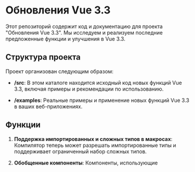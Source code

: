 # Обновления Vue 3.3

Этот репозиторий содержит код и документацию для проекта "Обновления Vue 3.3". Мы исследуем и реализуем последние предложенные функции и улучшения в Vue 3.3.

## Структура проекта

Проект организован следующим образом:

- **/src**: В этом каталоге находится исходный код новых функций Vue 3.3, включая примеры и рекомендации по использованию.

- **/examples**: Реальные примеры и применение новых функций Vue 3.3 в ваших веб-приложениях.

## Функции

1. **Поддержка импортированных и сложных типов в макросах**: Компилятор теперь может разрешать импортированные типы и поддерживает ограниченный набор сложных типов.

2. **Обобщенные компоненты**: Компоненты, использующие <script setup>, теперь могут принимать параметры обобщенных типов через атрибут generic.

3. **Более эргономичный defineEmits**: Новый более эргономичный способ объявления эмитов с помощью типов.

4. **Типизированные слоты с defineSlots**: Новый макрос defineSlots можно использовать для объявления ожидаемых слотов и соответствующих им параметров.

5. **Реактивная деструктуризация пропсов**: Эта функция позволяет деструктурированным пропсам сохранять реактивность и обеспечивает более эргономичный способ объявления значений пропсов по умолчанию.

6. **defineModel**: Макрос автоматически регистрирует проп и возвращает ref, который может быть непосредственно изменен.

7. **Улучшенная поддержка геттеров с помощью toRef и toValue**: toRef был улучшен для поддержки нормализации значений / геттеров / существующих refs внутри refs. Новый метод toValue обеспечивает обратное, нормализуя значения/геттеры/рефы в значения.

8. **Поддержка импорта исходного кода JSX**: Теперь Vue поддерживает указание пространства имен JSX через опцию jsxImportSource в TypeScript.

9. **defineOptions**: Новый макрос defineOptions позволяет объявлять опции компонента непосредственно в <script setup>, не требуя отдельного блока <script>.

## Начало работы

1. Склонируйте репозиторий на свой локальный компьютер:

2. Изучите каталог `/src` для исходного кода новых функций.

3. Обратитесь к каталогу `/examples` для практических примеров использования и кодовых образцов.

## Примеры

Примеры использования новых функций ECMAScript 2023 доступны в каталоге `/examples`. Вот некоторые из них:

- `/examples/typeMacroExample.js`: Пример того что компилятор теперь может разрешать импортированные типы и поддерживает ограниченный набор сложных типов.

- `/examples/genericComponentExample.js`: Пример того как компоненты, использующие <script setup>, теперь могут принимать параметры обобщенных типов через атрибут generic

- `/examples/defineEmitsExample.js`: Пример более эргономичного способа объявления эмитов с помощью типов.

- `/examples/defineSlotsExample.js`: Пример использования нового макроса defineSlots.

- `/examples/destructuringPropsExample.js`: Пример реактивной деструктуризации пропсов.

- `/examples/defineModelExample.js`: Пример использования нового макроса defineModel.

- `/examples/toRefExample.js`: Пример использования улучшенного toRef и toValue.

- `/examples/jsxImportSourceExample.js`: Пример использования улучшенного jsxImportSource.

- `/examples/defineOptionsExample.js`: Пример использования нового макроса defineOptions.